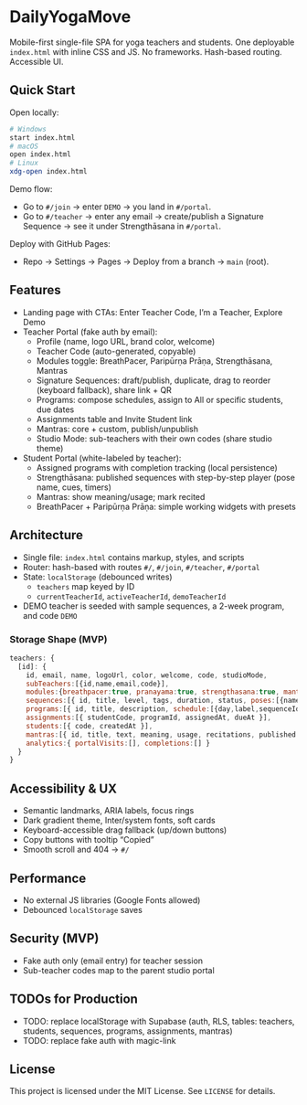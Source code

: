 # DailyYogaMove

Mobile-first single-file SPA for yoga teachers and students. One deployable `index.html` with inline CSS and JS. No frameworks. Hash-based routing. Accessible UI.

## Quick Start

Open locally:

```bash
# Windows
start index.html
# macOS
open index.html
# Linux
xdg-open index.html
```

Demo flow:
- Go to `#/join` → enter `DEMO` → you land in `#/portal`.
- Go to `#/teacher` → enter any email → create/publish a Signature Sequence → see it under Strengthāsana in `#/portal`.

Deploy with GitHub Pages:
- Repo → Settings → Pages → Deploy from a branch → `main` (root).

## Features

- Landing page with CTAs: Enter Teacher Code, I’m a Teacher, Explore Demo
- Teacher Portal (fake auth by email):
  - Profile (name, logo URL, brand color, welcome)
  - Teacher Code (auto-generated, copyable)
  - Modules toggle: BreathPacer, Paripūrṇa Prāṇa, Strengthāsana, Mantras
  - Signature Sequences: draft/publish, duplicate, drag to reorder (keyboard fallback), share link + QR
  - Programs: compose schedules, assign to All or specific students, due dates
  - Assignments table and Invite Student link
  - Mantras: core + custom, publish/unpublish
  - Studio Mode: sub-teachers with their own codes (share studio theme)
- Student Portal (white-labeled by teacher):
  - Assigned programs with completion tracking (local persistence)
  - Strengthāsana: published sequences with step-by-step player (pose name, cues, timers)
  - Mantras: show meaning/usage; mark recited
  - BreathPacer + Paripūrṇa Prāṇa: simple working widgets with presets

## Architecture

- Single file: `index.html` contains markup, styles, and scripts
- Router: hash-based with routes `#/`, `#/join`, `#/teacher`, `#/portal`
- State: `localStorage` (debounced writes)
  - `teachers` map keyed by ID
  - `currentTeacherId`, `activeTeacherId`, `demoTeacherId`
- DEMO teacher is seeded with sample sequences, a 2-week program, and code `DEMO`

### Storage Shape (MVP)

```js
teachers: {
  [id]: {
    id, email, name, logoUrl, color, welcome, code, studioMode,
    subTeachers:[{id,name,email,code}],
    modules:{breathpacer:true, pranayama:true, strengthasana:true, mantras:true},
    sequences:[{ id, title, level, tags, duration, status, poses:[{name,cues,hold}], breathNotes, mediaUrl }],
    programs:[{ id, title, description, schedule:[{day,label,sequenceId}] }],
    assignments:[{ studentCode, programId, assignedAt, dueAt }],
    students:[{ code, createdAt }],
    mantras:[{ id, title, text, meaning, usage, recitations, published }],
    analytics:{ portalVisits:[], completions:[] }
  }
}
```

## Accessibility & UX

- Semantic landmarks, ARIA labels, focus rings
- Dark gradient theme, Inter/system fonts, soft cards
- Keyboard-accessible drag fallback (up/down buttons)
- Copy buttons with tooltip “Copied”
- Smooth scroll and 404 → `#/`

## Performance

- No external JS libraries (Google Fonts allowed)
- Debounced `localStorage` saves

## Security (MVP)

- Fake auth only (email entry) for teacher session
- Sub-teacher codes map to the parent studio portal

## TODOs for Production

- TODO: replace localStorage with Supabase (auth, RLS, tables: teachers, students, sequences, programs, assignments, mantras)
- TODO: replace fake auth with magic-link

## License

This project is licensed under the MIT License. See `LICENSE` for details.


